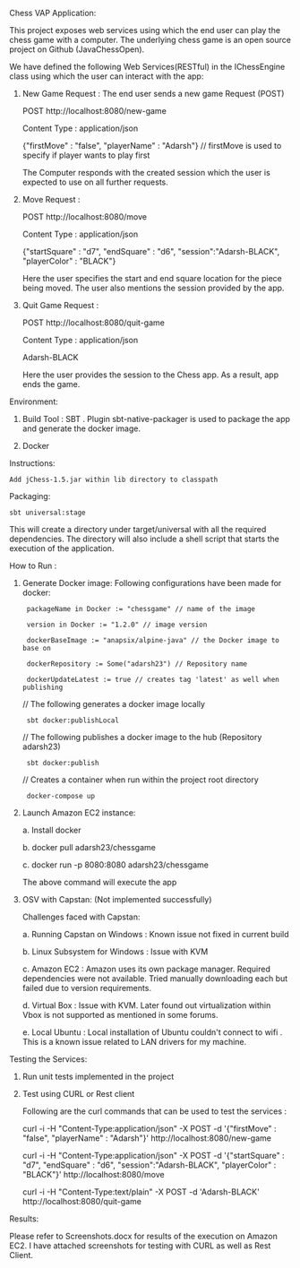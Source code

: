 Chess VAP Application:

This project exposes web services using which the end user can play the chess game with a computer. The underlying chess game is an open source project on Github (JavaChessOpen). 

We have defined the following Web Services(RESTful) in the IChessEngine class using which the user can interact with the app:

1. New Game Request : The end user sends a new game Request (POST)

    
    POST http://localhost:8080/new-game
    
    Content Type : application/json
    
    {"firstMove" : "false", "playerName" : "Adarsh"} // firstMove is used to specify if player wants to play first

   The Computer responds with the created session which the user is expected to use on all further requests. 
    
  

2. Move Request : 
       
    
    POST http://localhost:8080/move
    
    Content Type : application/json
    
    {"startSquare" : "d7", "endSquare" : "d6", "session":"Adarsh-BLACK", "playerColor" : "BLACK"}
    
   Here the user specifies the start and end square location for the piece being moved. The user also mentions the session provided by the app.
    
    
3. Quit Game Request :

    
    POST http://localhost:8080/quit-game
    
    Content Type : application/json
    
    Adarsh-BLACK
    
   Here the user provides the session to the Chess app. As a result, app ends the game.


Environment:

1. Build Tool : SBT . Plugin sbt-native-packager is used to package the app and generate the docker image.

2. Docker


Instructions:

    Add jChess-1.5.jar within lib directory to classpath


Packaging:


    sbt universal:stage
   
   This will create a directory under target/universal with all the required dependencies. The directory will also include a shell script that starts the execution of the application. 

How to Run :

1. Generate Docker image: 
    Following configurations have been made for docker:
    
        packageName in Docker := "chessgame" // name of the image
        
        version in Docker := "1.2.0" // image version 
        
        dockerBaseImage := "anapsix/alpine-java" // the Docker image to base on 
        
        dockerRepository := Some("adarsh23") // Repository name
        
        dockerUpdateLatest := true // creates tag 'latest' as well when publishing

    
    // The following generates a docker image locally
    
        sbt docker:publishLocal
    
    // The following publishes a docker image to the hub (Repository adarsh23)
        
        sbt docker:publish
    
    // Creates a container when run within the project root directory
        
        docker-compose up
    
2. Launch Amazon EC2 instance:
     
    a. Install docker
    
    b. docker pull adarsh23/chessgame
    
    c. docker run -p 8080:8080 adarsh23/chessgame
    
    The above command will execute the app 


3. OSV with Capstan: (Not implemented successfully)
    
    Challenges faced with Capstan:
    
    a. Running Capstan on Windows : Known issue not fixed in current build
    
    b. Linux Subsystem for Windows : Issue with KVM
    
    c. Amazon EC2 : Amazon uses its own package manager. Required dependencies were not available. Tried manually downloading each but failed due to version requirements.
    
    d. Virtual Box : Issue with KVM. Later found out virtualization within Vbox is not supported as mentioned in some forums.
    
	e. Local Ubuntu : Local installation of Ubuntu couldn't connect to wifi . This is a known issue related to LAN drivers for my machine.


Testing the Services:

1. Run unit tests implemented in the project

2. Test using CURL or Rest client


    Following are the curl commands that can be used to test the services :
    
    curl -i -H "Content-Type:application/json" -X POST -d '{"firstMove" : "false", "playerName" : "Adarsh"}' http://localhost:8080/new-game
    
    curl -i -H "Content-Type:application/json" -X POST -d '{"startSquare" : "d7", "endSquare" : "d6", "session":"Adarsh-BLACK", "playerColor" : "BLACK"}' http://localhost:8080/move
    
    curl -i -H "Content-Type:text/plain" -X POST -d 'Adarsh-BLACK' http://localhost:8080/quit-game
    
    
Results:

Please refer to Screenshots.docx for results of the execution on Amazon EC2. I have attached screenshots for testing with CURL as well as Rest Client.